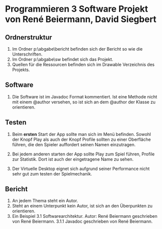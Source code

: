 # Programmieren 3 Software Projekt von René Beiermann, David Siegbert

## Ordnerstruktur
1. Im Ordner p:\abgabe\bericht befinden sich der Bericht so wie die Unterschriften.
2. Im Ordner p:\abgabe\sw befindet sich das Projekt.
3. Quellen für die Ressourcen befinden sich im Drawable Verzeichnis des Projekts.  

## Software
1. Die Software ist im Javadoc Format kommentiert. Ist eine Methode nicht mit einem @author versehen, so ist sich an dem @author der Klasse zu orientieren.

## Testen
1. Beim **ersten** Start der App sollte man sich im Menü befinden. Sowohl der Knopf Play als auch der Knopf Profile sollten zu einer Oberfläche führen, die den Spieler auffordert seinen Namen einzutragen. 

2. Bei jedem anderen starten der App sollte Play zum Spiel führen, Profile zur Statistik. Dort ist auch der eingetragene Name zu sehen.

3. Der Virtuelle Desktop eignet sich aufgrund seiner Performance nicht sehr gut zum testen der Spielmechanik.

## Bericht
1. An jedem Thema steht ein Autor. 
2. Steht an einem Unterpunkt kein Autor, ist sich an den Überpunkten zu orientieren.
3. Ein Beispiel
3.1 Softwarearchitektur. Autor: René Beiermann
    geschrieben von René Beiermann.
3.1.1 Javadoc
    geschrieben von René Beiermann.
    


